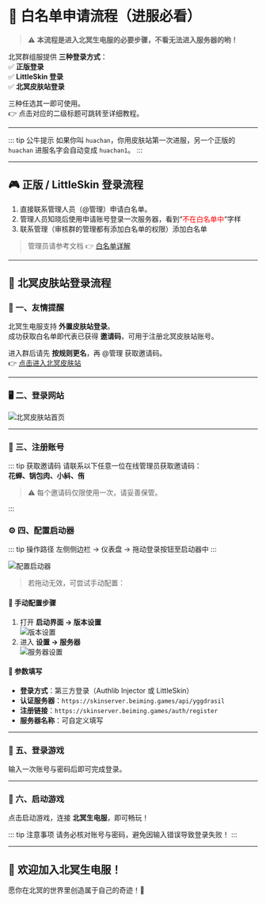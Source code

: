# 🌊 **白名单申请流程（进服必看）**

> ⚠️ **本流程是进入北冥生电服的必要步骤，不看无法进入服务器的哟！**

北冥群组服提供 **三种登录方式**：  
✅ **正版登录**  
✅ **LittleSkin 登录**  
✅ **北冥皮肤站登录**  

三种任选其一即可使用。  
👉 点击对应的二级标题可跳转至详细教程。

---

::: tip 公牛提示
如果你叫 `huachan`，你用皮肤站第一次进服，另一个正版的 `huachan` 进服名字会自动变成 `huachan1`。
:::

---

## 🎮 **正版 / LittleSkin 登录流程**

1. 直接联系管理人员（@管理）申请白名单。  
2. 管理人员知晓后使用申请账号登录一次服务器，看到“<font color="red">不在白名单中</font>“字样
3. 联系管理（审核群的管理都有添加白名单的权限）添加白名单

> 管理员请参考文档 👉 [白名单详解](/2-生电群组服/2.4-玩家文档/2.432-白名单详解)

---

## 🧢 **北冥皮肤站登录流程**

### 🌈 一、友情提醒

北冥生电服支持 **外置皮肤站登录**。  
成功获取白名单即代表已获得 **邀请码**，可用于注册北冥皮肤站账号。  

进入群后请先 **按规则更名**，再 @管理 获取邀请码。  
👉 [点击进入北冥皮肤站](https://skinserver.beiming.games/)

---

### 🖥️ 二、登录网站

![北冥皮肤站首页](https://bu.dusays.com/2025/09/28/68d950b8bf9fa.webp)

---

### 🧾 三、注册账号

::: tip 获取邀请码
请联系以下任意一位在线管理员获取邀请码：  
**花蝉、锅包肉、小紏、侑**

> ⚠️ 每个邀请码仅限使用一次，请妥善保管。

:::

### ⚙️ 四、配置启动器

::: tip 操作路径
左侧侧边栏 → 仪表盘 → 拖动登录按钮至启动器中
:::

![配置启动器](https://bu.dusays.com/2025/10/02/68de74cadd519.webp)

> 若拖动无效，可尝试手动配置：

#### 🧩 手动配置步骤

1. 打开 **启动界面 → 版本设置**  
   ![版本设置](https://bu.dusays.com/2025/10/02/68de74cadd519.webp)
2. 进入 **设置 → 服务器**  
   ![服务器设置](https://bu.dusays.com/2025/10/02/68de74ee80350.webp)

#### 🔗 参数填写

- **登录方式**：第三方登录（Authlib Injector 或 LittleSkin）  
- **认证服务器**：`https://skinserver.beiming.games/api/yggdrasil`  
- **注册链接**：`https://skinserver.beiming.games/auth/register`  
- **服务器名称**：可自定义填写  

---

### 🔑 五、登录游戏

输入一次账号与密码后即可完成登录。

---

### 🚀 六、启动游戏

点击启动游戏，连接 **北冥生电服**，即可畅玩！

::: tip 注意事项
请务必核对账号与密码，避免因输入错误导致登录失败！
:::

---

## 🎉 **欢迎加入北冥生电服！**

愿你在北冥的世界里创造属于自己的奇迹！🌈
